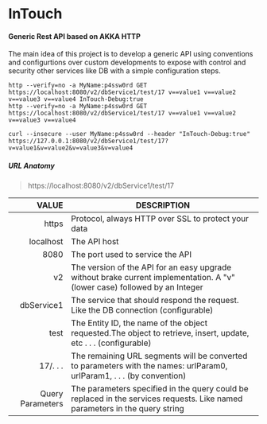 # InTouch

#### Generic Rest API based on AKKA HTTP

The main idea of this project is to develop a generic API using conventions and configurtions over custom developments to expose with control and security other services like DB with a simple configuration steps.


    http --verify=no -a MyName:p4ssw0rd GET https://localhost:8080/v2/dbService1/test/17 v==value1 v==value2 v==value3 v==value4 InTouch-Debug:true
    http --verify=no -a MyName:p4ssw0rd GET https://localhost:8080/v2/dbService1/test/17 v==value1 v==value2 v==value3 v==value4

    curl --insecure --user MyName:p4ssw0rd --header "InTouch-Debug:true" https://127.0.0.1:8080/v2/dbService1/test/17?v=value1&v=value2&v=value3&v=value4


##### URL Anatomy

> https://localhost:8080/v2/dbService1/test/17

| VALUE            | DESCRIPTION                                                                                                                 |
|-----------------:|-----------------------------------------------------------------------------------------------------------------------------|
| https            | Protocol, always HTTP over SSL to protect your data                                                                         |
| localhost        | The API host                                                                                                                |
| 8080             | The port used to service the API                                                                                            |
| v2               | The version of the API for an easy upgrade without brake current implementation. A "v" (lower case) followed by an Integer  |
| dbService1       | The service that should respond the request. Like the DB connection (configurable)                                          |
| test             | The Entity ID, the name of the object requested.The object to retrieve, insert, update, etc . . .  (configurable)           |
| 17/. . .         | The remaining URL segments will be converted to parameters with the names: urlParam0, urlParam1, . . . (by convention)      |
| Query Parameters | The parameters specified in the query could be replaced in the services requests. Like named parameters in the query string |

